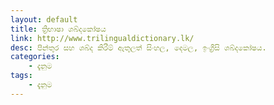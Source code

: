 ```yaml
---
layout: default
title: ත්‍රිභාෂා ශබ්දකෝෂය
link: http://www.trilingualdictionary.lk/
desc: පින්තුර සහ ශබ්ද කිරීම් ඇතුලත් සිංහල, දෙමල, ඉංග්‍රීසි ශබ්දකෝෂය.
categories:
    - දැනුම
tags:
    - දැනුම
---
```

